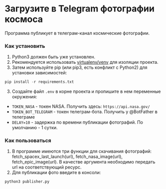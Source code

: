 # Загрузите в Telegram фотографии космоса
Программа публикует в телеграм-канал космические фотографии.

### Как установить
1. Python3 должен быть уже установлен. 
2. Рекомендуется использовать [virtualenv/venv](https://docs.python.org/3/library/venv.html) для изоляции проекта.
3. Затем используйте pip (или pip3, есть конфликт с Python2) для установки зависимостей:
```python
pip install -r requirements.txt
```
3. Создайте файл ```.env``` в корне проекта и пропишите в нем переменные окружения: 
- ```TOKEN_NASA``` - токен NASA. Получить здесь: ```https://api.nasa.gov/```
- ```TOKEN_BOT_TELEGRAM``` - токен телеграм-бота. Получить у @BotFather в телеграме
- ```DELAY=10``` - задержка по времени публикации фотографий. По умолчанию - 1 сутки.
### Как пользоваться
1. В программе имеются три функции для скачивания фотографий: fetch_spacex_last_launch(url), fetch_nasa_image(url), fetch_epic_image(url).
В качестве аргумента необходимо передать url на соответствующий ресурс.
2. Для публикации фото введите в консоли:
```python
python3 publisher.py 
```
